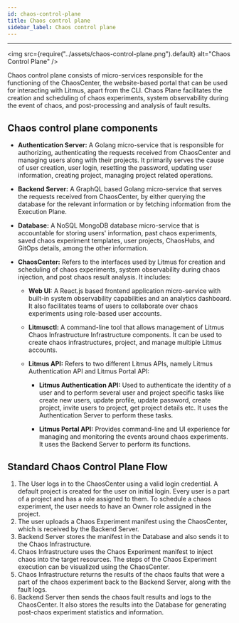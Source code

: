 ```yaml
---
id: chaos-control-plane
title: Chaos control plane
sidebar_label: Chaos control plane
---
```


---

<img src={require("../assets/chaos-control-plane.png").default} alt="Chaos Control Plane" />

Chaos control plane consists of micro-services responsible for the functioning of the ChaosCenter, the website-based portal that can be used for interacting with Litmus, apart from the CLI. Chaos Plane facilitates the creation and scheduling of chaos experiments, system observability during the event of chaos, and post-processing and analysis of fault results.

## Chaos control plane components

- **Authentication Server:** A Golang micro-service that is responsible for authorizing, authenticating the requests received from ChaosCenter and managing users along with their projects. It primarily serves the cause of user creation, user login, resetting the password, updating user information, creating project, managing project related operations.

- **Backend Server:** A GraphQL based Golang micro-service that serves the requests received from ChaosCenter, by either querying the database for the relevant information or by fetching information from the Execution Plane.

- **Database:** A NoSQL MongoDB database micro-service that is accountable for storing users' information, past chaos experiments, saved chaos experiment templates, user projects, ChaosHubs, and GitOps details, among the other information.

- **ChaosCenter:** Refers to the interfaces used by Litmus for creation and scheduling of chaos experiments, system observability during chaos injection, and post chaos result analysis. It includes:

  - **Web UI:** A React.js based frontend application micro-service with built-in system observability capabilities and an analytics dashboard. It also facilitates teams of users to collaborate over chaos experiments using role-based user accounts.

  - **Litmusctl:** A command-line tool that allows management of Litmus Chaos Infrastructure Infrastructure components. It can be used to create chaos infrastructures, project, and manage multiple Litmus accounts.

  - **Litmus API:** Refers to two different Litmus APIs, namely Litmus Authentication API and Litmus Portal API:

    - **Litmus Authentication API:** Used to authenticate the identity of a user and to perform several user and project specific tasks like create new users, update profile, update password, create project, invite users to project, get project details etc. It uses the Authentication Server to perform these tasks.

    - **Litmus Portal API:** Provides command-line and UI experience for managing and monitoring the events around chaos experiments. It uses the Backend Server to perform its functions.

## Standard Chaos Control Plane Flow

1. The User logs in to the ChaosCenter using a valid login credential. A default project is created for the user on initial login. Every user is a part of a project and has a role assigned to them. To schedule a chaos experiment, the user needs to have an Owner role assigned in the project.
2. The user uploads a Chaos Experiment manifest using the ChaosCenter, which is received by the Backend Server.
3. Backend Server stores the manifest in the Database and also sends it to the Chaos Infrastructure.
4. Chaos Infrastructure uses the Chaos Experiment manifest to inject chaos into the target resources. The steps of the Chaos Experiment execution can be visualized using the ChaosCenter.
5. Chaos Infrastructure returns the results of the chaos faults that were a part of the chaos experiment back to the Backend Server, along with the fault logs.
6. Backend Server then sends the chaos fault results and logs to the ChaosCenter. It also stores the results into the Database for generating post-chaos experiment statistics and information.
